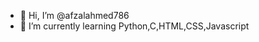 - 👋 Hi, I’m @afzalahmed786
- 🌱 I’m currently learning Python,C,HTML,CSS,Javascript

<!---
afzalahmed786/afzalahmed786 is a ✨ special ✨ repository because its `README.md` (this file) appears on your GitHub profile.
You can click the Preview link to take a look at your changes.
--->
